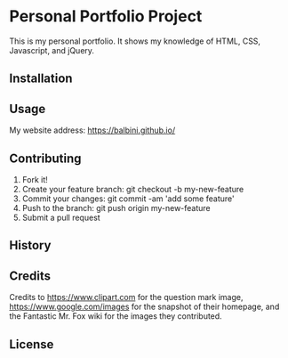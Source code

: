 # Personal Portfolio Project
This is my personal portfolio. It shows my knowledge of HTML, CSS, Javascript,
and jQuery.

## Installation


## Usage
My website address: https://balbini.github.io/

## Contributing
  1. Fork it!
  2. Create your feature branch: git checkout -b my-new-feature
  3. Commit your changes: git commit -am 'add some feature'
  4. Push to the branch: git push origin my-new-feature
  5. Submit a pull request

## History


## Credits
Credits to https://www.clipart.com for the question mark image, https://www.google.com/images for the snapshot of their homepage, and the Fantastic Mr. Fox wiki for the
images they contributed.

## License
